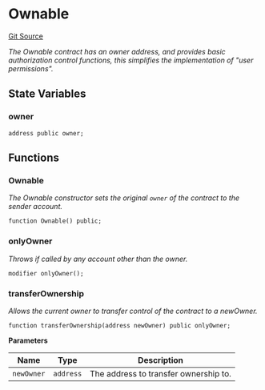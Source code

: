# Ownable
[Git Source](https://github.com/Sotatek-LoiNguyen2/ignition-sc/blob/6fd47416ac9b148d4f43e8bb90a990315ae49b42/contracts/test/USDT_ETH.sol)

*The Ownable contract has an owner address, and provides basic authorization control
functions, this simplifies the implementation of "user permissions".*


## State Variables
### owner

```solidity
address public owner;
```


## Functions
### Ownable

*The Ownable constructor sets the original `owner` of the contract to the sender
account.*


```solidity
function Ownable() public;
```

### onlyOwner

*Throws if called by any account other than the owner.*


```solidity
modifier onlyOwner();
```

### transferOwnership

*Allows the current owner to transfer control of the contract to a newOwner.*


```solidity
function transferOwnership(address newOwner) public onlyOwner;
```
**Parameters**

|Name|Type|Description|
|----|----|-----------|
|`newOwner`|`address`|The address to transfer ownership to.|


